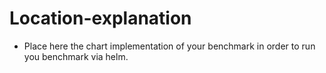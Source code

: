 # Location-explanation


* Place here the chart implementation of your benchmark in order to run you benchmark via helm.